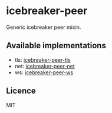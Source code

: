 # icebreaker-peer
Generic icebreaker peer mixin.

## Available implementations
* tls: [icebreaker-peer-tls](https://github.com/alligator-io/icebreaker-peer-tls.git)
* net: [icebreaker-peer-net](https://github.com/alligator-io/icebreaker-peer-net.git)
* ws: [icebreaker-peer-ws](https://github.com/alligator-io/icebreaker-peer-ws.git)

## Licence
MIT
